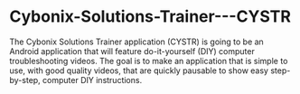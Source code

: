 # Cybonix-Solutions-Trainer---CYSTR
The Cybonix Solutions Trainer application (CYSTR) is going to be an Android application that will feature do-it-yourself (DIY) computer troubleshooting videos.
The goal is to make an application that is simple to use, with good quality videos, that are quickly pausable to show easy step-by-step, computer DIY instructions.

